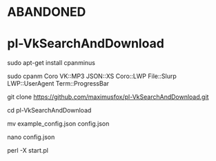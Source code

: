 # ABANDONED

# pl-VkSearchAndDownload

  sudo apt-get install cpanminus

  sudo cpanm Coro VK::MP3 JSON::XS Coro::LWP File::Slurp LWP::UserAgent Term::ProgressBar

  git clone https://github.com/maximusfox/pl-VkSearchAndDownload.git
  
  cd pl-VkSearchAndDownload

  mv example_config.json config.json

  nano config.json

  perl -X start.pl
